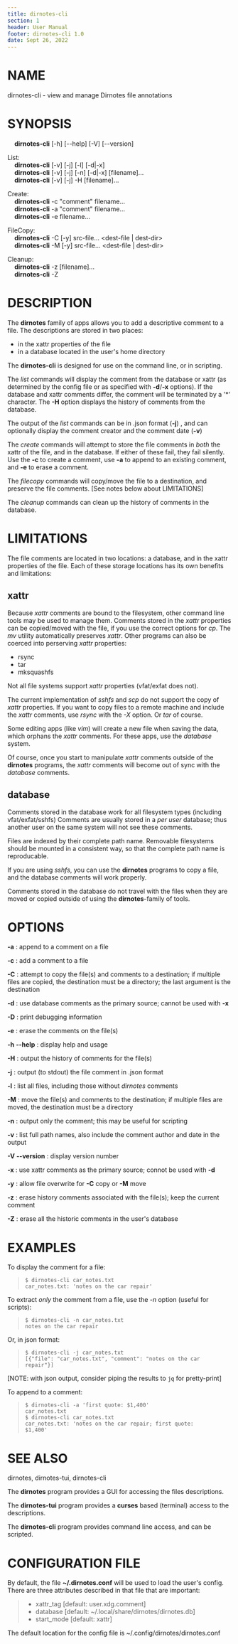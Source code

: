 ```yaml
---
title: dirnotes-cli
section: 1
header: User Manual
footer: dirnotes-cli 1.0
date: Sept 26, 2022
---
```


# NAME

dirnotes-cli - view and manage Dirnotes file annotations

# SYNOPSIS

<!--- the indent below is using unicode hard space u00a0, and space at EOL  --->   
    **dirnotes-cli** [-h] [--help] [-V] [--version]   

  List:   
    **dirnotes-cli** [-v] [-j] [-l] [-d|-x]  
    **dirnotes-cli** [-v] [-j] [-n] [-d|-x] [filename]...   
    **dirnotes-cli** [-v] [-j] -H [filename]...  
  
  Create:  
    **dirnotes-cli** -c "comment" filename...  
    **dirnotes-cli** -a "comment" filename...  
    **dirnotes-cli** -e filename...

  FileCopy:  
    **dirnotes-cli** -C [-y] src-file... <dest-file | dest-dir>  
    **dirnotes-cli** -M [-y] src-file... <dest-file | dest-dir>

  Cleanup:  
    **dirnotes-cli** -z [filename]...   
    **dirnotes-cli** -Z

# DESCRIPTION

The **dirnotes** family of apps allows you to add a descriptive comment to 
a file. The descriptions are stored in two places:

  * in the xattr properties of the file
  * in a database located in the user's home directory

The **dirnotes-cli** is designed for use on the command line, or in
scripting.

The *list* commands will display the comment from the database or xattr (as
determined by the config file or as specified with **-d**/**-x** options). 
If the database and xattr comments differ, the
comment will be terminated by a '\*' character. 
The **-H** option displays the history of comments from the database.

The output of the *list* commands can be in .json format (**-j**) , 
and can optionally display the comment creator and the comment date (**-v**)

The *create* commands will attempt to store the file comments in _both_ 
the xattr of the file, and in the database. 
If either of these fail, they fail silently. Use the **-c** to create a comment, 
use **-a** to append to an existing comment, and **-e** to erase a comment.

The *filecopy* commands will copy/move the file to a destination, and 
preserve the file comments. [See notes below about LIMITATIONS]

The *cleanup* commands can clean up the history of comments in the database.

# LIMITATIONS

The file comments are located in two locations: a database, and in the xattr 
properties of the file. Each of these storage locations has its own benefits 
and limitations:

## xattr

Because _xattr_ comments are bound to the filesystem, other command line tools 
may be used to manage them. Comments stored in the _xattr_ properties can be 
copied/moved with the file, if you
use the correct options for _cp_. The _mv_ utility automatically preserves _xattr_.
Other programs can also be coerced into perserving _xattr_ properties:

* rsync
* tar
* mksquashfs

Not all file systems support _xattr_ properties (vfat/exfat does not). 

The current implementation of _sshfs_ and _scp_ do not support the copy of 
_xattr_ properties. If you want to copy files to a remote machine and 
include the _xattr_ comments, use _rsync_ with the _-X_ option. Or _tar_ of course.

Some editing apps (like _vim_) will create a new file when saving the data, 
which orphans the _xattr_ comments. For these apps, use the _database_ system.

Of course, once you start to manipulate _xattr_ comments outside of the **dirnotes**
programs, the _xattr_ comments will become out of sync with the _database_ comments.


## database

Comments stored in the database work for all filesystem types 
(including vfat/exfat/sshfs)
Comments are usually stored in a _per user_ database; thus another user on 
the same system will not see these comments.

Files are indexed by their complete path name. Removable filesystems should be
mounted in a consistent way, so that the complete path name is reproducable.

If you are using _sshfs_, you can use the **dirnotes** programs to copy a file, 
and the database comments will work properly.

Comments stored in the database do not travel with the files when
they are moved or copied outside of using the **dirnotes**-family of tools.


# OPTIONS
  
**-a**
: append to a comment on a file

**-c**
: add a comment to a file

**-C**
: attempt to copy the file(s) and comments to a destination; if multiple files are copied, the destination must be a directory; the last argument is the destination

**-d**
: use database comments as the primary source; cannot be used with **-x**

**-D**
: print debugging information

**-e**
: erase the comments on the file(s)

**-h** **--help**
: display help and usage

**-H**
: output the history of comments for the file(s)

**-j**
: output (to stdout) the file comment in .json format 

**-l**
: list all files, including those without _dirnotes_ comments

**-M**
: move the file(s) and comments to the destination; if multiple files are moved, the destination must be a directory

**-n**
: output only the comment; this may be useful for scripting

**-v**
: list full path names, also include the comment author and date in the output

**-V** **--version**
: display version number

**-x**
: use xattr comments as the primary source; connot be used with **-d**

**-y**
: allow file overwrite for **-C** copy or **-M** move

**-z**
: erase history comments associated with the file(s); keep the current comment

**-Z**
: erase all the historic comments in the user's database

# EXAMPLES

To display the comment for a file:

> <code>$ dirnotes-cli car_notes.txt</code>  
> <code>car_notes.txt: 'notes on the car repair'</code>

To extract _only_ the comment from a file, use the _-n_ option (useful for scripts):

> <code>$ dirnotes-cli -n car_notes.txt</code>    
> <code>notes on the car repair</code>

Or, in json format:

> <code>$ dirnotes-cli -j car_notes.txt</code>  
> <code>[{"file": "car_notes.txt", "comment": "notes on the car repair"}]</code>

[NOTE: with json output, consider piping the results to <code>jq</code> for
pretty-print]

To append to a comment:

> <code>$ dirnotes-cli -a 'first quote: \$1,400' car_notes.txt</code>  
> <code>$ dirnotes-cli car_notes.txt</code>  
> <code>car_notes.txt: 'notes on the car repair; first quote: $1,400'</code>


# SEE ALSO

dirnotes, dirnotes-tui, dirnotes-cli

The **dirnotes** program provides a GUI for accessing the files descriptions.

The **dirnotes-tui** program provides a **curses** based (terminal) access to the descriptions.

The **dirnotes-cli** program provides command line access, and can be scripted.

# CONFIGURATION FILE

By default, the file **~/.dirnotes.conf** will be used to load the user's config. There are
three attributes described in that file that are important:

> * xattr_tag  [default: user.xdg.comment]   
> * database   [default: ~/.local/share/dirnotes/dirnotes.db]  
> * start_mode [default: xattr]  

The default location for the config file is ~/.config/dirnotes/dirnotes.conf


